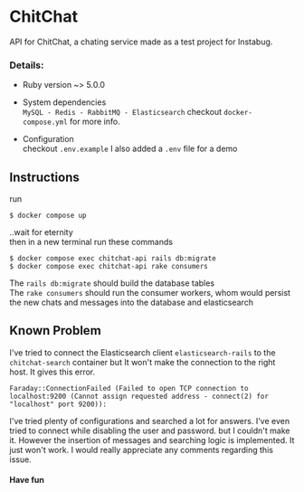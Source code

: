 # ChitChat

API for ChitChat, a chating service made as a test project for Instabug.

### Details:

* Ruby version ~> 5.0.0

* System dependencies  
  `MySQL - Redis - RabbitMQ - Elasticsearch` checkout `docker-compose.yml` for more info.

* Configuration  
  checkout `.env.example` I also added a `.env` file for a demo

## Instructions  

run  
``` 
$ docker compose up 
```  
..wait for eternity  
then in a new terminal run these commands
```
$ docker compose exec chitchat-api rails db:migrate
$ docker compose exec chitchat-api rake consumers
```

The `rails db:migrate` should build the database tables  
The `rake consumers` should run the consumer workers, whom would persist the new chats and messages into the database and elasticsearch  

## Known Problem  

I've tried to connect the Elasticsearch client `elasticsearch-rails` to the `chitchat-search` container but It won't make the connection to the right host. It gives this error.  
```
Faraday::ConnectionFailed (Failed to open TCP connection to localhost:9200 (Cannot assign requested address - connect(2) for "localhost" port 9200)):
```
I've tried plenty of configurations and searched a lot for answers. I've even tried to connect while disabling the user and password. but I couldn't make it. However the insertion of messages and searching logic is implemented. It just won't work. I would really appreciate any comments regarding this issue.  

#### Have fun
